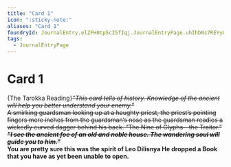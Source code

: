```yaml
---
title: "Card 1"
icon: ":sticky-note:"
aliases: "Card 1"
foundryId: JournalEntry.elZFH0tp5cI5fIqj.JournalEntryPage.uhIhbNs7REYyOVJD
tags:
  - JournalEntryPage
---
```


# Card 1
{The Tarokka Reading}~~*"This card tells of history. Knowledge of the ancient will help you better understand your enemy."*<br>
A smirking guardsman looking up at a haughty priest, the priest’s pointing fingers mere inches from the guardsman’s nose as the guardsman readies a wickedly curved dagger behind his back. “The Nine of Glyphs—the Traitor.”<br>
***"I see the ancient foe of an old and noble house. The wandering soul will guide you to him."***<br>~~
**You are pretty sure this was the spirit of Leo Dilisnya He dropped a Book that you have as yet been unable to open.**
